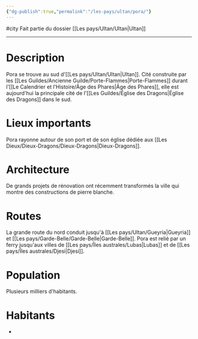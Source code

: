 ```yaml
---
{"dg-publish":true,"permalink":"/les-pays/ultan/pora/"}
---
```


#city 
Fait partie du dossier [[Les pays/Ultan/Ultan\|Ultan]]

-------

# Description
Pora se trouve au sud d'[[Les pays/Ultan/Ultan\|Ultan]]. Cité construite par les [[Les Guildes/Ancienne Guilde/Porte-Flammes\|Porte-Flammes]] durant l'[[Le Calendrier et l'Histoire/Âge des Phares\|Âge des Phares]], elle est aujourd'hui la principale cité de l'[[Les Guildes/Église des Dragons\|Église des Dragons]] dans le sud.
# Lieux importants
Pora rayonne autour de son port et de son église dédiée aux [[Les Dieux/Dieux-Dragons/Dieux-Dragons\|Dieux-Dragons]].
# Architecture
De grands projets de rénovation ont récemment transformés la ville qui montre des constructions de pierre blanche.
# Routes
La grande route du nord conduit jusqu'à [[Les pays/Ultan/Gueyria\|Gueyria]] et [[Les pays/Garde-Belle/Garde-Belle\|Garde-Belle]].
Pora est relié par un ferry jusqu'aux villes de [[Les pays/Îles australes/Lubas\|Lubas]] et de [[Les pays/Îles australes/Djesi\|Djesi]].
# Population
Plusieurs milliers d'habitants.
# Habitants
- 